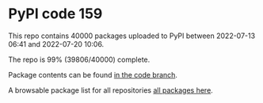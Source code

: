 # PyPI code 159

This repo contains 40000 packages uploaded to PyPI between 
2022-07-13 06:41 and 2022-07-20 10:06.

The repo is 99% (39806/40000) complete.

Package contents can be found [in the code branch](https://github.com/pypi-data/pypi-mirror-159/tree/code/packages).

A browsable package list for all repositories [all packages here](https://pypi-data.github.io/website/repositories/pypi-mirror-159).



